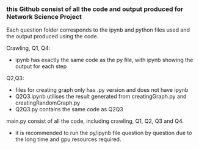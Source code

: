 ### this Github consist of all the code and output produced for Network Science Project  


Each question folder corresponds to the ipynb and python files used and the output produced using the code.  

Crawling, Q1, Q4:  
- ipynb has exactly the same code as the py file, with ipynb showing the output for each step



Q2,Q3:
- files for creating graph only has .py version and does not have ipynb
- Q2Q3.ipynb utilises the result generated from creatingGraph.py and creatingRandomGraph.py
- Q2Q3.py contains the same code as Q2Q3



main.py consist of all the code, including crawling, Q1, Q2, Q3 and Q4.  
- it is recommended to run the py/ipynb file question by question due to the long time and gpu resources required. 
